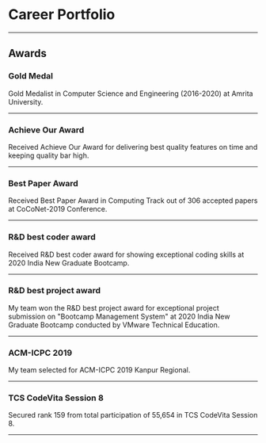 # Career Portfolio
---
## Awards

### Gold Medal

Gold Medalist in Computer Science and Engineering (2016-2020) at Amrita University.

---
### Achieve Our Award

Received Achieve Our Award for delivering best quality features on time and keeping quality bar high.

---
### Best Paper Award

Received Best Paper Award in Computing Track out of 306 accepted papers at CoCoNet-2019 Conference.

---
### R&D best coder award

Received R&D best coder award for showing exceptional coding skills at 2020 India New Graduate Bootcamp.

---
### R&D best project award

My team won the R&D best project award for exceptional project submission on "Bootcamp Management System" at 2020 India New Graduate Bootcamp conducted by VMware Technical Education.

---
### ACM-ICPC 2019

My team selected for ACM-ICPC 2019 Kanpur Regional.

---
### TCS CodeVita Session 8

Secured rank 159 from total participation of 55,654 in TCS CodeVita Session 8.

---

